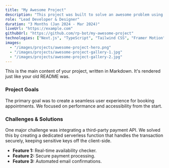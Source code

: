 ```yaml
---
title: "My Awesome Project"
description: "This project was built to solve an awesome problem using modern technologies and a sleek design."
role: "Lead Developer & Designer"
duration: "3 Months (Jan 2024 - Mar 2024)"
liveUrl: "https://example.com"
githubUrl: "https://github.com/rp-bot/my-awesome-project"
technologies: ["Next.js", "TypeScript", "Tailwind CSS", "Framer Motion"]
images: 
  - "/images/projects/awesome-project-hero.png"
  - "/images/projects/awesome-project-gallery-1.jpg"
  - "/images/projects/awesome-project-gallery-2.jpg"
---
```


This is the main content of your project, written in Markdown. It's rendered just like your old README was.

### Project Goals

The primary goal was to create a seamless user experience for booking appointments. We focused on performance and accessibility from the start.

### Challenges & Solutions

One major challenge was integrating a third-party payment API. We solved this by creating a dedicated serverless function that handles the transaction securely, keeping sensitive keys off the client-side.

- **Feature 1:** Real-time availability checker.
- **Feature 2:** Secure payment processing.
- **Feature 3:** Automated email confirmations.